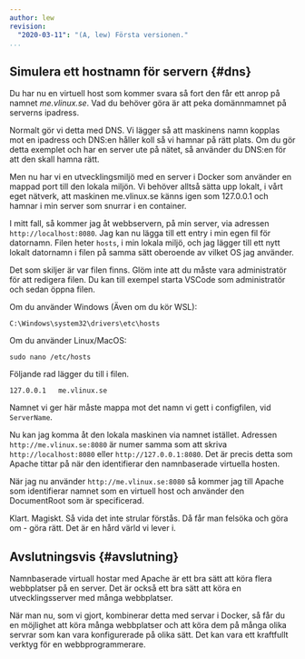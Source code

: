 ```yaml
---
author: lew
revision:
  "2020-03-11": "(A, lew) Första versionen."
...
```


## Simulera ett hostnamn för servern {#dns}

Du har nu en virtuell host som kommer svara så fort den får ett anrop på namnet _me.vlinux.se_. Vad du behöver göra är att peka domännmamnet på serverns ipadress.

Normalt gör vi detta med DNS. Vi lägger så att maskinens namn kopplas mot en ipadress och DNS:en håller koll så vi hamnar på rätt plats. Om du gör detta exemplet och har en server ute på nätet, så använder du DNS:en för att den skall hamna rätt.

Men nu har vi en utvecklingsmiljö med en server i Docker som använder en mappad port till den lokala miljön. Vi behöver alltså sätta upp lokalt, i vårt eget nätverk, att maskinen me.vlinux.se känns igen som 127.0.0.1 och hamnar i min server som snurrar i en container.

I mitt fall, så kommer jag åt webbservern, på min server, via adressen `http://localhost:8080`. Jag kan nu lägga till ett entry i min egen fil för datornamn. Filen heter `hosts`, i min lokala miljö, och jag lägger till ett nytt lokalt datornamn i filen på samma sätt oberoende av vilket OS jag använder.

Det som skiljer är var filen finns. Glöm inte att du måste vara administratör för att redigera filen. Du kan till exempel starta VSCode som administratör och sedan öppna filen.

Om du använder Windows (Även om du kör WSL):

```text
C:\Windows\system32\drivers\etc\hosts
```

Om du använder Linux/MacOS:

```text
sudo nano /etc/hosts
```

Följande rad lägger du till i filen.

```text
127.0.0.1   me.vlinux.se
```

Namnet vi ger här måste mappa mot det namn vi gett i configfilen, vid `ServerName`.

Nu kan jag komma åt den lokala maskinen via namnet istället. Adressen `http://me.vlinux.se:8080` är numer samma som att skriva `http://localhost:8080` eller `http://127.0.0.1:8080`. Det är precis detta som Apache tittar på när den identifierar den namnbaserade virtuella hosten.

När jag nu använder `http://me.vlinux.se:8080` så kommer jag till Apache som identifierar namnet som en virtuell host och använder den DocumentRoot som är specificerad.

Klart. Magiskt. Så vida det inte strular förstås. Då får man felsöka och göra om - göra rätt. Det är en hård värld vi lever i.

## Avslutningsvis {#avslutning}

Namnbaserade virtuall hostar med Apache är ett bra sätt att köra flera webbplatser på en server. Det är också ett bra sätt att köra en utvecklingsserver med många webbplatser.

När man nu, som vi gjort, kombinerar detta med servar i Docker, så får du en möjlighet att köra många webbplatser och att köra dem på många olika servrar som kan vara konfigurerade på olika sätt. Det kan vara ett kraftfullt verktyg för en webbprogrammerare.

<!-- Om du stöter på problem så kan du alltid fråga i forumet. Det finns en egen tråd om [Apache Name-based Virtual Hosts](t/4341). -->
